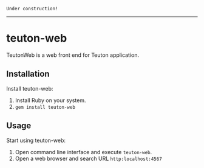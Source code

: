 ```
Under construction!
```

---
# teuton-web

TeutonWeb is a web front end for Teuton application.

## Installation

Install teuton-web:
1. Install Ruby on your system.
2. `gem install teuton-web`

## Usage

Start using teuton-web:
1. Open command line interface and execute `teuton-web`.
2. Open a web browser and search URL `http:localhost:4567`
